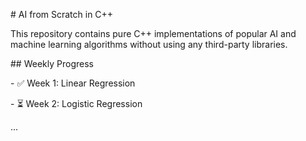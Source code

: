 \# AI from Scratch in C++



This repository contains pure C++ implementations of popular AI and machine learning algorithms without using any third-party libraries.



\## Weekly Progress

\- ✅ Week 1: Linear Regression

\- ⏳ Week 2: Logistic Regression

...



